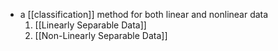 - a [[classification]] method for both linear and nonlinear data
	1. [[Linearly Separable Data]]
	2. [[Non-Linearly Separable Data]]